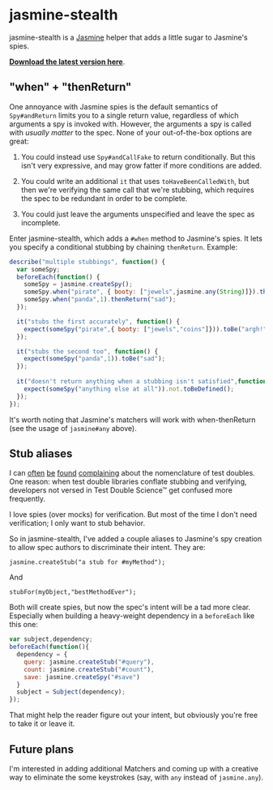# jasmine-stealth

jasmine-stealth is a [Jasmine](https://github.com/pivotal/jasmine) helper that adds a little sugar to Jasmine's spies.

**[Download the latest version here](https://github.com/searls/jasmine-stealth/archives/master)**.

## "when" + "thenReturn"

One annoyance with Jasmine spies is the default semantics of `Spy#andReturn` limits you to a single return value, regardless of which arguments a spy is invoked with. However, the arguments a spy is called with *usually matter* to the spec. None of your out-of-the-box options are great:

1. You could instead use `Spy#andCallFake` to return conditionally. But this isn't very expressive, and may grow fatter if more conditions are added.

2. You could write an additional `it` that uses `toHaveBeenCalledWith`, but then we're verifying the same call that we're stubbing, which requires the spec to be redundant in order to be complete.

3. You could just leave the arguments unspecified and leave the spec as incomplete.

Enter jasmine-stealth, which adds a `#when` method to Jasmine's spies. It lets you specify a conditional stubbing by chaining `thenReturn`. Example:

``` javascript
describe("multiple stubbings", function() {
  var someSpy;
  beforeEach(function() {
    someSpy = jasmine.createSpy();
    someSpy.when("pirate", { booty: ["jewels",jasmine.any(String)]}).thenReturn("argh!");
    someSpy.when("panda",1).thenReturn("sad");
  });

  it("stubs the first accurately", function() {
    expect(someSpy("pirate",{ booty: ["jewels","coins"]})).toBe("argh!");
  });

  it("stubs the second too", function() {
    expect(someSpy("panda",1)).toBe("sad");
  });
  
  it("doesn't return anything when a stubbing isn't satisfied",function(){
    expect(someSpy("anything else at all")).not.toBeDefined();
  });
});
```

It's worth noting that Jasmine's matchers will work with when-thenReturn (see the usage of `jasmine#any` above).

## Stub aliases

I can [often](http://searls.heroku.com/2011/06/03/whats-wrong-with-rubys-test-doubles/) [be](https://github.com/pivotal/jasmine/issues/88#issuecomment-2132975) [found](http://stackoverflow.com/questions/5208089/are-there-any-test-spy-libraries-available-for-objective-c) [complaining](https://github.com/searls/gimme) about the nomenclature of test doubles. One reason: when test double libraries conflate stubbing and verifying, developers not versed in Test Double Science™ get confused more frequently.

I love spies (over mocks) for verification. But most of the time I don't need verification; I only want to stub behavior.

So in jasmine-stealth, I've added a couple aliases to Jasmine's spy creation to allow spec authors to discriminate their intent. They are:

    jasmine.createStub("a stub for #myMethod");

And

    stubFor(myObject,"bestMethodEver");

Both will create spies, but now the spec's intent will be a tad more clear. Especially when building a heavy-weight dependency in a `beforeEach` like this one:

``` javascript
var subject,dependency;
beforeEach(function(){
  dependency = {
    query: jasmine.createStub("#query"),
    count: jasmine.createStub("#count"),
    save: jasmine.createSpy("#save")
  }
  subject = Subject(dependency);
});
```

That might help the reader figure out your intent, but obviously you're free to take it or leave it.

## Future plans

I'm interested in adding additional Matchers and coming up with a creative way to eliminate the some keystrokes (say, with `any` instead of `jasmine.any`).